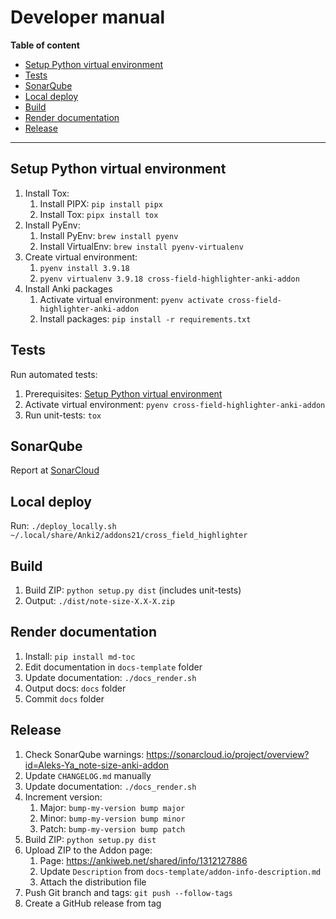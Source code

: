 # Developer manual

**Table of content**

<!--TOC-->

- [Setup Python virtual environment](#setup-python-virtual-environment)
- [Tests](#tests)
- [SonarQube](#sonarqube)
- [Local deploy](#local-deploy)
- [Build](#build)
- [Render documentation](#render-documentation)
- [Release](#release)

<!--TOC-->

---

## Setup Python virtual environment

1. Install Tox:
    1. Install PIPX: `pip install pipx`
    2. Install Tox: `pipx install tox`
2. Install PyEnv:
    1. Install PyEnv: `brew install pyenv`
    2. Install VirtualEnv: `brew install pyenv-virtualenv`
3. Create virtual environment:
    1. `pyenv install 3.9.18`
    2. `pyenv virtualenv 3.9.18 cross-field-highlighter-anki-addon`
4. Install Anki packages
    1. Activate virtual environment: `pyenv activate cross-field-highlighter-anki-addon`
    2. Install packages: `pip install -r requirements.txt`

## Tests

Run automated tests:

1. Prerequisites: [Setup Python virtual environment](#setup-python-virtual-environment)
2. Activate virtual environment: `pyenv cross-field-highlighter-anki-addon`
3. Run unit-tests: `tox`

## SonarQube

Report at [SonarCloud](https://sonarcloud.io/project/overview?id=Aleks-Ya_note-size-anki-addon)

## Local deploy

Run: `./deploy_locally.sh ~/.local/share/Anki2/addons21/cross_field_highlighter`

## Build

1. Build ZIP: `python setup.py dist` (includes unit-tests)
2. Output: `./dist/note-size-X.X-X.zip`

## Render documentation

1. Install: `pip install md-toc`
2. Edit documentation in `docs-template` folder
3. Update documentation: `./docs_render.sh`
4. Output docs: `docs` folder
5. Commit `docs` folder

## Release

1. Check SonarQube warnings: https://sonarcloud.io/project/overview?id=Aleks-Ya_note-size-anki-addon
2. Update `CHANGELOG.md` manually
3. Update documentation: `./docs_render.sh`
4. Increment version:
    1. Major: `bump-my-version bump major`
    2. Minor: `bump-my-version bump minor`
    3. Patch: `bump-my-version bump patch`
5. Build ZIP: `python setup.py dist`
6. Upload ZIP to the Addon page:
    1. Page: https://ankiweb.net/shared/info/1312127886
    2. Update `Description` from `docs-template/addon-info-description.md`
    3. Attach the distribution file
7. Push Git branch and tags: `git push --follow-tags`
8. Create a GitHub release from tag
